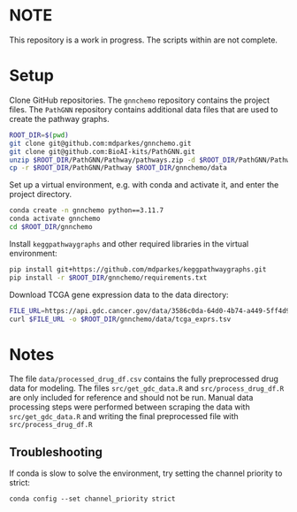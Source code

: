 # NOTE
This repository is a work in progress. The scripts within are not complete.


# Setup
Clone GitHub repositories. The `gnnchemo` repository contains the project files. The `PathGNN` repository contains 
additional data files that are used to create the pathway graphs.
```bash
ROOT_DIR=$(pwd)
git clone git@github.com:mdparkes/gnnchemo.git
git clone git@github.com:BioAI-kits/PathGNN.git
unzip $ROOT_DIR/PathGNN/Pathway/pathways.zip -d $ROOT_DIR/PathGNN/Pathway
cp -r $ROOT_DIR/PathGNN/Pathway $ROOT_DIR/gnnchemo/data
```
Set up a virtual environment, e.g. with conda and activate it, and enter the project directory.
```bash
conda create -n gnnchemo python==3.11.7
conda activate gnnchemo
cd $ROOT_DIR/gnnchemo
```
Install `keggpathwaygraphs` and other required libraries in the virtual environment:
```bash
pip install git+https://github.com/mdparkes/keggpathwaygraphs.git
pip install -r $ROOT_DIR/gnnchemo/requirements.txt
```
Download TCGA gene expression data to the data directory:
```bash
FILE_URL=https://api.gdc.cancer.gov/data/3586c0da-64d0-4b74-a449-5ff4d9136611
curl $FILE_URL -o $ROOT_DIR/gnnchemo/data/tcga_exprs.tsv
```

# Notes
The file `data/processed_drug_df.csv` contains the fully preprocessed drug data for modeling. The files 
`src/get_gdc_data.R` and `src/process_drug_df.R` are only included for reference and should not be run. Manual data 
processing steps were performed between scraping the data with `src/get_gdc_data.R` and writing the final 
preprocessed file with `src/process_drug_df.R`


## Troubleshooting

If conda is slow to solve the environment, try setting the channel priority to strict:

```commandline
conda config --set channel_priority strict
```
